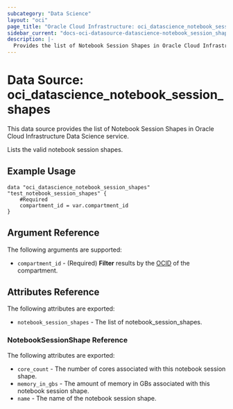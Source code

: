 ```yaml
---
subcategory: "Data Science"
layout: "oci"
page_title: "Oracle Cloud Infrastructure: oci_datascience_notebook_session_shapes"
sidebar_current: "docs-oci-datasource-datascience-notebook_session_shapes"
description: |-
  Provides the list of Notebook Session Shapes in Oracle Cloud Infrastructure Data Science service
---
```


# Data Source: oci_datascience_notebook_session_shapes
This data source provides the list of Notebook Session Shapes in Oracle Cloud Infrastructure Data Science service.

Lists the valid notebook session shapes.

## Example Usage

```hcl
data "oci_datascience_notebook_session_shapes" "test_notebook_session_shapes" {
	#Required
	compartment_id = var.compartment_id
}
```

## Argument Reference

The following arguments are supported:

* `compartment_id` - (Required) <b>Filter</b> results by the [OCID](https://docs.cloud.oracle.com/iaas/Content/General/Concepts/identifiers.htm) of the compartment.


## Attributes Reference

The following attributes are exported:

* `notebook_session_shapes` - The list of notebook_session_shapes.

### NotebookSessionShape Reference

The following attributes are exported:

* `core_count` - The number of cores associated with this notebook session shape. 
* `memory_in_gbs` - The amount of memory in GBs associated with this notebook session shape. 
* `name` - The name of the notebook session shape. 

